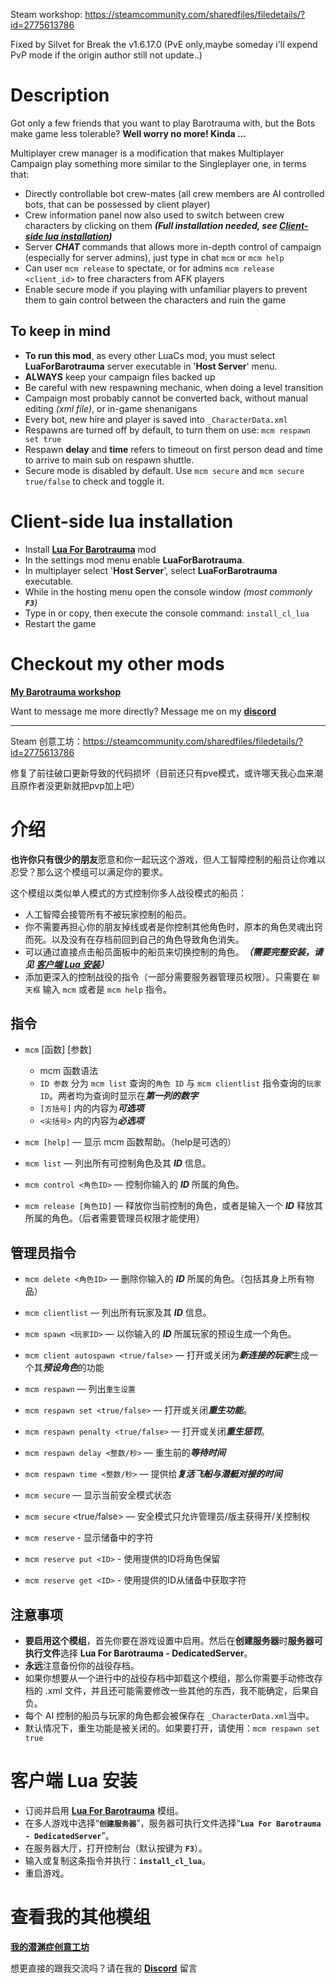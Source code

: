 Steam workshop: https://steamcommunity.com/sharedfiles/filedetails/?id=2775613786  

Fixed by Silvet for Break the v1.6.17.0 (PvE only,maybe someday i'll expend PvP mode if the origin author still not update..)
# Description

Got only a few friends that you want to play Barotrauma with, but the Bots make game less tolerable? **Well worry no more! Kinda ...**

Multiplayer crew manager is a modification that makes Multiplayer Campaign play something more similar to the Singleplayer one, in terms that:

* Directly controllable bot crew-mates (all crew members are AI controlled bots, that can be possessed by client player)
* Crew information panel now also used to switch between crew characters by clicking on them ***(Full installation needed, see [Client-side lua installation](#Client-side-lua-installation))***
* Server ***CHAT*** commands that allows more in-depth control of campaign (especially for server admins), just type in chat `mcm` or `mcm help`
* Can user `mcm release` to spectate, or for admins `mcm release <client_id>` to free characters from AFK players
* Enable secure mode if you playing with unfamiliar players to prevent them to gain control between the characters and ruin the game

## To keep in mind

* **To run this mod**, as every other LuaCs mod, you must select **LuaForBarotrauma** server executable in '**Host Server**' menu.
* **ALWAYS** keep your campaign files backed up
* Be careful with new respawning mechanic, when doing a level transition
* Campaign most probably cannot be converted back, without manual editing *(xml file)*, or in-game shenanigans
* Every bot, new hire and player is saved into `_CharacterData.xml`
* Respawns are turned off by default, to turn them on use: `mcm respawn set true`
* Respawn **delay** and **time** refers to timeout on first person dead and time to arrive to main sub on respawn shuttle.
* Secure mode is disabled by default. Use `mcm secure` and `mcm secure true/false` to check and toggle it.

# Client-side lua installation

* Install **[Lua For Barotrauma](https://steamcommunity.com/sharedfiles/filedetails/?id=2559634234)** mod
* In the settings mod menu enable **LuaForBarotrauma**.
* In multiplayer select '**Host Server**', select **LuaForBarotrauma** executable.
* While in the hosting menu open the console window *(most commonly **`F3`**)*
* Type in or copy, then execute the console command: `install_cl_lua`
* Restart the game

# Checkout my other mods

**[My Barotrauma workshop](https://steamcommunity.com/id/oiltanker-dk/myworkshopfiles/?appid=602960)**

Want to message me more directly? Message me on my **[discord](https://discord.gg/HkPNqnkDdF)**

- - - -

Steam 创意工坊：https://steamcommunity.com/sharedfiles/filedetails/?id=2775613786  

修复了前往破口更新导致的代码损坏（目前还只有pve模式，或许哪天我心血来潮且原作者没更新就把pvp加上吧）
# 介绍

**也许你只有很少的朋友**愿意和你一起玩这个游戏，但人工智障控制的船员让你难以忍受？那么这个模组可以满足你的要求。

这个模组以类似单人模式的方式控制你多人战役模式的船员：

* 人工智障会接管所有不被玩家控制的船员。
* 你不需要再担心你的朋友掉线或者是你控制其他角色时，原本的角色灵魂出窍而死。以及没有在存档前回到自己的角色导致角色消失。
* 可以通过直接点击船员面板中的船员来切换控制的角色。***（需要完整安装，请见 [客户端 Lua 安装](#客户端-Lua-安装)）***
* 添加更深入的控制战役的指令（一部分需要服务器管理员权限）。只需要在 `聊天框` 输入 `mcm` 或者是 `mcm help` 指令。

## 指令

* `mcm` [函数] [参数]
  * mcm 函数语法
  * `ID 参数` 分为 `mcm list` 查询的`角色 ID` 与 `mcm clientlist` 指令查询的`玩家 ID`。两者均为查询时显示在***第一列的数字***
  * `[方括号]` 内的内容为***可选项***
  * `<尖括号>` 内的内容为***必选项***

* `mcm [help]` — 显示 mcm 函数帮助。（help是可选的）
* `mcm list` — 列出所有可控制角色及其 ***ID*** 信息。
* `mcm control <角色ID>` — 控制你输入的 ***ID*** 所属的角色。
* `mcm release [角色ID]` — 释放你当前控制的角色，或者是输入一个 ***ID*** 释放其所属的角色。（后者需要管理员权限才能使用）

## 管理员指令

* `mcm delete <角色ID>` — 删除你输入的 ***ID*** 所属的角色。（包括其身上所有物品）
* `mcm clientlist` — 列出所有玩家及其 ***ID*** 信息。
* `mcm spawn <玩家ID>` — 以你输入的 ***ID*** 所属玩家的预设生成一个角色。
* `mcm client autospawn <true/false>` — 打开或关闭为***新连接的玩家***生成一个其***预设角色***的功能

* `mcm respawn` — 列出`重生设置`
* `mcm respawn set <true/false>` — 打开或关闭***重生功能***。
* `mcm respawn penalty <true/false>` — 打开或关闭***重生惩罚***。
* `mcm respawn delay <整数/秒>` — 重生前的***等待时间***
* `mcm respawn time <整数/秒>` — 提供给***复活飞船与潜艇对接的时间***

* `mcm secure` — 显示当前安全模式状态
* `mcm secure` <true/false> — 安全模式只允许管理员/版主获得开/关控制权

* `mcm reserve` - 显示储备中的字符
* `mcm reserve put <ID>` - 使用提供的ID将角色保留
* `mcm reserve get <ID>` - 使用提供的ID从储备中获取字符

## 注意事项

* **要启用这个模组**，首先你要在游戏设置中启用。然后在**创建服务器**时**服务器可执行文件**选择 **Lua For Barotrauma - DedicatedServer**。
* **永远**注意备份你的战役存档。
* 如果你想要从一个进行中的战役存档中卸载这个模组，那么你需要手动修改存档的 .xml 文件，并且还可能需要修改一些其他的东西，我不能确定，后果自负。
* 每个 AI 控制的船员与玩家的角色都会被保存在 `_CharacterData.xml`当中。
* 默认情况下，重生功能是被关闭的。如果要打开，请使用：`mcm respawn set true`

# 客户端 Lua 安装

* 订阅并启用 **[Lua For Barotrauma](https://steamcommunity.com/sharedfiles/filedetails/?id=2559634234)** 模组。
* 在多人游戏中选择“**`创建服务器`**”，服务器可执行文件选择“**`Lua For Barotrauma - DedicatedServer`**”。
* 在服务器大厅，打开控制台（默认按键为 **`F3`**）。
* 输入或复制这条指令并执行：**`install_cl_lua`**。
* 重启游戏。

# 查看我的其他模组

**[我的潜渊症创意工坊](https://steamcommunity.com/id/oiltanker-dk/myworkshopfiles/?appid=602960)**

想更直接的跟我交流吗？请在我的 **[Discord](=https://discord.gg/HkPNqnkDdF)** 留言
